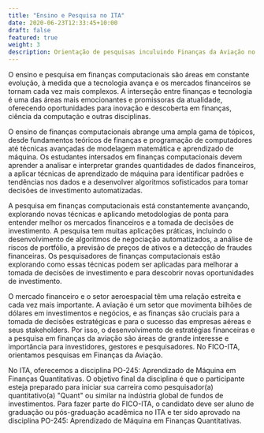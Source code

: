 ```yaml
---
title: "Ensino e Pesquisa no ITA"
date: 2020-06-23T12:33:45+10:00
draft: false
featured: true
weight: 3
description: Orientação de pesquisas inculuindo Finanças da Aviação no ITA.
---
```


O ensino e pesquisa em finanças computacionais são áreas em constante evolução, à medida que a tecnologia avança e os mercados financeiros se tornam cada vez mais complexos. A interseção entre finanças e tecnologia é uma das áreas mais emocionantes e promissoras da atualidade, oferecendo oportunidades para inovação e descoberta em finanças, ciência da computação e outras disciplinas.

O ensino de finanças computacionais abrange uma ampla gama de tópicos, desde fundamentos teóricos de finanças e programação de computadores até técnicas avançadas de modelagem matemática e aprendizado de máquina. Os estudantes intersados em finanças computacionais devem aprender a analisar e interpretar grandes quantidades de dados financeiros, a aplicar técnicas de aprendizado de máquina para identificar padrões e tendências nos dados e a desenvolver algoritmos sofisticados para tomar decisões de investimento automatizadas.

A pesquisa em finanças computacionais está constantemente avançando, explorando novas técnicas e aplicando metodologias de ponta para entender melhor os mercados financeiros e a tomada de decisões de investimento. A pesquisa tem muitas aplicações práticas, incluindo o desenvolvimento de algoritmos de negociação automatizados, a análise de riscos de portfólio, a previsão de preços de ativos e a detecção de fraudes financeiras. Os pesquisadores de finanças computacionais estão explorando como essas técnicas podem ser aplicadas para melhorar a tomada de decisões de investimento e para descobrir novas oportunidades de investimento.

O mercado financeiro e o setor aeroespacial têm uma relação estreita e cada vez mais importante. A aviação é um setor que movimenta bilhões de dólares em investimentos e negócios, e as finanças são cruciais para a tomada de decisões estratégicas e para o sucesso das empresas aéreas e seus stakeholders. Por isso, o desenvolvimento de estratégias financeiras e a pesquisa em finanças da aviação são áreas de grande interesse e importância para investidores, gestores e pesquisadores. No FICO-ITA, orientamos pesquisas em Finanças da Aviação.

No ITA, oferecemos a disciplina PO-245: Aprendizado de Máquina em Finanças Quantitativas. O objetivo final da disciplina é que o participante esteja preparado para iniciar sua carreira como pesquisador(a) quantitativo(a) "Quant" ou similar na indústria global de fundos de investimentos. Para fazer parte do FICO-ITA, o candidato deve ser aluno de graduação ou pós-graduação acadêmica no ITA e ter sido aprovado na disciplina PO-245: Aprendizado de Máquina em Finanças Quantitativas.

